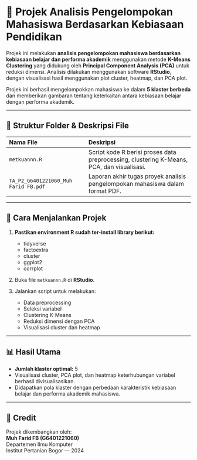 # 📌 Projek Analisis Pengelompokan Mahasiswa Berdasarkan Kebiasaan Pendidikan

Projek ini melakukan **analisis pengelompokan mahasiswa berdasarkan kebiasaan belajar dan performa akademik** menggunakan metode **K-Means Clustering** yang didukung oleh **Principal Component Analysis (PCA)** untuk reduksi dimensi. Analisis dilakukan menggunakan software **RStudio**, dengan visualisasi hasil menggunakan plot cluster, heatmap, dan PCA plot.  

Projek ini berhasil mengelompokkan mahasiswa ke dalam **5 klaster berbeda** dan memberikan gambaran tentang keterkaitan antara kebiasaan belajar dengan performa akademik.

---

## 📂 Struktur Folder & Deskripsi File

| Nama File                                   | Deskripsi                                                                      |
|:--------------------------------------------|:-------------------------------------------------------------------------------|
| `metkuannn.R`                               | Script kode R berisi proses data preprocessing, clustering K-Means, PCA, dan visualisasi. |
| `TA_P2_G6401221060_Muh Farid FB.pdf`        | Laporan akhir tugas proyek analisis pengelompokan mahasiswa dalam format PDF. |

---

## 📑 Cara Menjalankan Projek

1. **Pastikan environment R sudah ter-install library berikut:**
   - tidyverse  
   - factoextra  
   - cluster  
   - ggplot2  
   - corrplot  

2. Buka file `metkuannn.R` di **RStudio**.

3. Jalankan script untuk melakukan:
   - Data preprocessing
   - Seleksi variabel
   - Clustering K-Means  
   - Reduksi dimensi dengan PCA  
   - Visualisasi cluster dan heatmap

---

## 📊 Hasil Utama
- **Jumlah klaster optimal:** 5  
- Visualisasi cluster, PCA plot, dan heatmap keterhubungan variabel berhasil divisualisasikan.
- Didapatkan pola klaster dengan perbedaan karakteristik kebiasaan belajar dan performa akademik mahasiswa.

---

## 📌 Credit
Projek dikembangkan oleh:  
**Muh Farid FB (G6401221060)**  
Departemen Ilmu Komputer  
Institut Pertanian Bogor — 2024
